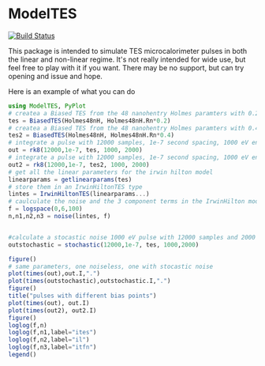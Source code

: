 # ModelTES

[![Build Status](https://travis-ci.org/ggggggggg/ModelTES.jl.svg?branch=master)](https://travis-ci.org/ggggggggg/ModelTES.jl)

This package is intended to simulate TES microcalorimeter pulses in both the linear and non-linear regime. It's not really
intended for wide use, but feel free to play with it if you want. There may be no support, but can try opening and issue and
hope.

Here is an example of what you can do

```julia
using ModelTES, PyPlot
# createa a Biased TES from the 48 nanohentry Holmes paramters with 0.2*Rn resistance
tes = BiasedTES(Holmes48nH, Holmes48nH.Rn*0.2)
# createa a Biased TES from the 48 nanohentry Holmes paramters with 0.4*Rn resistance
tes2 = BiasedTES(Holmes48nH, Holmes48nH.Rn*0.4)
# integrate a pulse with 12000 samples, 1e-7 second spacing, 1000 eV energy, 2000 presamples
out = rk8(12000,1e-7, tes, 1000, 2000)
# integrate a pulse with 12000 samples, 1e-7 second spacing, 1000 eV energy, 2000 presamples from the higher biased version of the same tes
out2 = rk8(12000,1e-7, tes2, 1000, 2000)
# get all the linear parameters for the irwin hilton model
linearparams = getlinearparams(tes)
# store them in an IrwinHiltonTES type
lintes = IrwinHiltonTES(linearparams...)
# caulculate the noise and the 3 component terms in the IrwinHilton model
f = logspace(0,6,100)
n,n1,n2,n3 = noise(lintes, f)


#calculate a stocastic noise 1000 eV pulse with 12000 samples and 2000 presmples
outstochastic = stochastic(12000,1e-7, tes, 1000,2000)

figure()
# same parameters, one noiseless, one with stocastic noise
plot(times(out),out.I,".")
plot(times(outstochastic),outstochastic.I,".")
figure()
title("pulses with different bias points")
plot(times(out), out.I)
plot(times(out2), out2.I)
figure()
loglog(f,n)
loglog(f,n1,label="ites")
loglog(f,n2,label="il")
loglog(f,n3,label="itfn")
legend()
```
